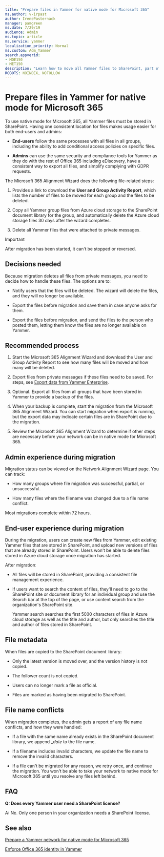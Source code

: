 ```yaml
---
title: "Prepare files in Yammer for native mode for Microsoft 365"
ms.author: v-irpast
author: IrenePasternack
manager: pamgreen
ms.date: 7/29/19
audience: Admin
ms.topic: article
ms.service: yammer
localization_priority: Normal
ms.custom: Adm_Yammer
search.appverid: 
- MOE150
- MET150
description: "Learn how to move all Yammer files to SharePoint, part of the requirements for using native mode for Microsoft 365."
ROBOTS: NOINDEX, NOFOLLOW 
---
```


# Prepare files in Yammer for native mode for Microsoft 365

To use native mode for Microsoft 365, all Yammer files must be stored in SharePoint. Having one consistent location for files makes usage easier for both end-users and admins:

- **End-users** follow the same processes with all files in all groups, including the ability to add conditional access policies on specific files.

- **Admins** can use the same security and compliance tools for Yammer as they do with the rest of Office 365 including eDiscovery, have a consistent way to export all files, and simplify complying with GDPR requests. 

The Microsoft 365 Alignment Wizard does the following file-related steps:

1. Provides a link to download the **User and Group Activity Report**, which lists the number of files to be moved for each group and the files to be deleted.

2. Copy all Yammer group files from Azure cloud storage to the SharePoint document library for the group, and automatically delete the Azure cloud storage files 30 days after the wizard completes.

3. Delete all Yammer files that were attached to private messages. 
 
>[!IMPORTANT]
> After migration has been started, it can't be stopped or reversed.

## Decisions needed

Because migration deletes all files from private messages, you need to decide how to handle these files. The options are to:

- Notify users that the files will be deleted. The wizard will delete the files, and they will no longer be available.

- Export the files before migration and save them in case anyone asks for them.

- Export the files before migration, and send the files to the person who posted them, letting them know the files are no longer available on Yammer. 

## Recommended process

1. Start the Microsoft 365 Alignment Wizard and download the User and Group Activity Report to see how many files will be moved and how many will be deleted.

2. Export files from private messages if these files need to be saved. For steps, see [Export data from Yammer Enterprise](../manage-security-and-compliance/export-yammer-enterprise-data.md).

3. Optional. Export all files from all groups that have been stored in Yammer to provide a backup of the files. 

4. When your backup is complete, start the migration from the Microsoft 365 Alignment Wizard. You can start migration when export is running, but the export data may indicate certain files are in SharePoint due to the migration.

5. Review the Microsoft 365 Alignment Wizard to determine if other steps are necessary before your network can be in native mode for Microsoft 365.

## Admin experience during migration

Migration status can be viewed on the Network Alignment Wizard page. You can track:

- How many groups where file migration was successful, partial, or unsuccessful.

- How many files where the filename was changed due to a file name conflict.

Most migrations complete within 72 hours.

## End-user experience during migration

During the migration, users can create new files from Yammer, edit existing Yammer files that are stored in SharePoint, and upload new versions of files that are already stored in SharePoint. Users won't be able to delete files stored in Azure cloud storage once migration has started.

After migration:

- All files will be stored in SharePoint, providing a consistent file management experience.

- If users want to search the content of files, they'll need to go to the SharePoint site or document library for an individual group and use the Search bar at the top of the page, or use content search from the organization's SharePoint site.

    Yammer search searches the first 5000 characters of files in Azure cloud storage as well as the title and author, but only searches the title and author of files stored in SharePoint. 

## File metadata

When files are copied to the SharePoint document library:

- Only the latest version is moved over, and the version history is not copied.

- The follower count is not copied.

- Users can no longer mark a file as official.

- Files are marked as having been migrated to SharePoint.
 
## File name conflicts

When migration completes, the admin gets a report of any file name conflicts, and how they were handled:

- If a file with the same name already exists in the SharePoint document library, we append \_*date* to the file name.

- If a filename includes invalid characters, we update the file name to remove the invalid characters.

- If a file can't be migrated for any reason, we retry once, and continue the migration. You won't be able to take your network to native mode for Microsoft 365 until you resolve any files left behind.

## FAQ

**Q: Does every Yammer user need a SharePoint license?**

A: No. Only one person in your organization needs a SharePoint license.

## See also

[Prepare a Yammer network for native mode for Microsoft 365](native-mode.md)

[Enforce Office 365 identity in Yammer](enforce-office-365-identity.md)

